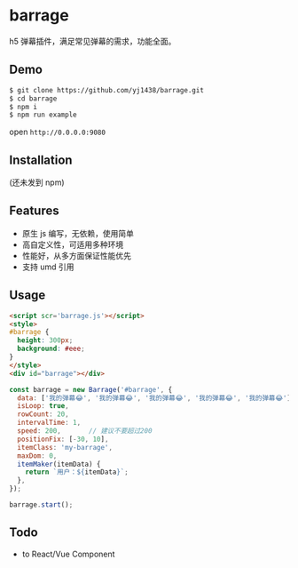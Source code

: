 # barrage

h5 弹幕插件，满足常见弹幕的需求，功能全面。

## Demo

```bash
$ git clone https://github.com/yj1438/barrage.git
$ cd barrage
$ npm i
$ npm run example
```

open `http://0.0.0.0:9080`

## Installation

(还未发到 npm)

## Features

* 原生 js 编写，无依赖，使用简单
* 高自定义性，可适用多种环境
* 性能好，从多方面保证性能优先
* 支持 umd 引用

## Usage

```html
<script scr='barrage.js'></script>
<style>
#barrage {
  height: 300px;
  background: #eee;
}
</style>
<div id="barrage"></div>
```

```javascript
const barrage = new Barrage('#barrage', {
  data: ['我的弹幕😂', '我的弹幕😂', '我的弹幕😂', '我的弹幕😂', '我的弹幕😂'],
  isLoop: true,
  rowCount: 20,
  intervalTime: 1,
  speed: 200,       // 建议不要超过200
  positionFix: [-30, 10],
  itemClass: 'my-barrage',
  maxDom: 0,
  itemMaker(itemData) {
    return `用户：${itemData}`;
  },
});

barrage.start();
```
## Todo

* to React/Vue Component